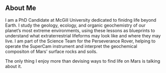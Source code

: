 ## About Me

I am a PhD Candidate at McGill University dedicated to finidng life beyond Earth. I study the geology, ecology, and organic geochemistry of our planet’s most extreme environments, using these lessons as blueprints to understand what extraterrestrial lifeforms may look like and where they may live. I am part of the Science Team for the Perseverance Rover, helping to operate the SuperCam instrument and interpret the geochemical compositon of Mars' surface rocks and soils. 

The only thing I enjoy more than devising ways to find life on Mars is talking about it.  
